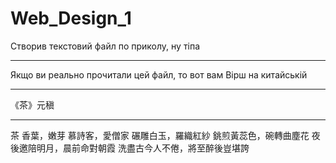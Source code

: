 # Web_Design_1
Створив текстовий файл по приколу, ну тіпа<hr>
Якщо ви реально прочитали цей файл, то вот вам Вірш на китайській<hr>
《茶》元稹<hr>
</n>
茶</n>
香葉，嫩芽</n>
慕詩客，愛僧家</n>
碾雕白玉，羅織紅紗</n>
銚煎黃蕊色，碗轉曲塵花</n>
夜後邀陪明月，晨前命對朝霞</n>
洗盡古今人不倦，將至醉後豈堪誇</hr>
